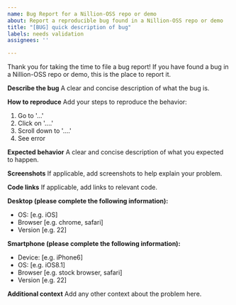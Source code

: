 ```yaml
---
name: Bug Report for a Nillion-OSS repo or demo
about: Report a reproducible bug found in a Nillion-OSS repo or demo
title: "[BUG] quick description of bug"
labels: needs validation
assignees: ''

---
```


Thank you for taking the time to file a bug report! If you have found a bug in a Nillion-OSS repo or demo, this is the place to report it. 

**Describe the bug**
A clear and concise description of what the bug is. 

**How to reproduce**
Add your steps to reproduce the behavior:
1. Go to '...'
2. Click on '....'
3. Scroll down to '....'
4. See error

**Expected behavior**
A clear and concise description of what you expected to happen.

**Screenshots**
If applicable, add screenshots to help explain your problem.

**Code links**
If applicable, add links to relevant code.

**Desktop (please complete the following information):**
 - OS: [e.g. iOS]
 - Browser [e.g. chrome, safari]
 - Version [e.g. 22]

**Smartphone (please complete the following information):**
 - Device: [e.g. iPhone6]
 - OS: [e.g. iOS8.1]
 - Browser [e.g. stock browser, safari]
 - Version [e.g. 22]

**Additional context**
Add any other context about the problem here.
